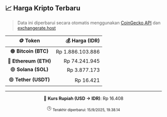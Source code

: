 

<!-- HARGA_KRIPTO -->
## 📈 Harga Kripto Terbaru

> Data ini diperbarui secara otomatis menggunakan [CoinGecko API](https://www.coingecko.com/) dan [exchangerate.host](https://exchangerate.host/)

<div align="center">

| 🪙 Token | 💰 Harga (IDR) |
|:------:|---------------:|
| 🟠 **Bitcoin (BTC)**   | Rp 1.886.103.886 |
| 🔵 **Ethereum (ETH)**  | Rp 74.241.945 |
| 🟣 **Solana (SOL)**    | Rp 3.877.173 |
| 🟢 **Tether (USDT)**   | Rp 16.421 |

---

💱 **Kurs Rupiah (USD → IDR)**: Rp 16.408

🕒 <sub>Terakhir diperbarui: 15/9/2025, 19.38.14</sub>

</div>
<!-- /HARGA_KRIPTO -->